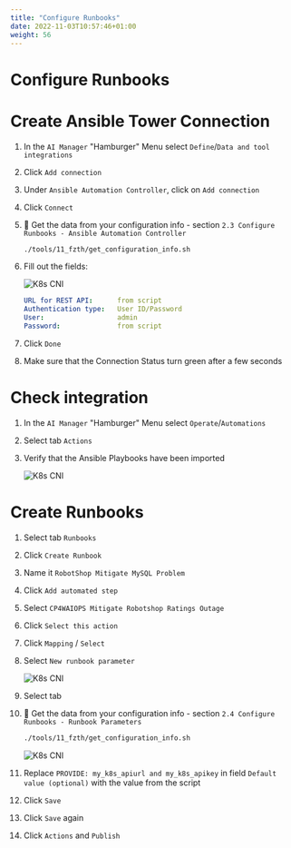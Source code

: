 ```yaml
---
title: "Configure Runbooks"
date: 2022-11-03T10:57:46+01:00
weight: 56
---
```


# Configure Runbooks

# Create Ansible Tower Connection


1. In the `AI Manager` "Hamburger" Menu select `Define`/`Data and tool integrations`
1. Click `Add connection`
1. Under `Ansible Automation Controller`, click on `Add connection`
1. Click `Connect`

1. 🔎 Get the data from your configuration info - section `2.3 Configure Runbooks - Ansible Automation Controller` 

    ```bash
    ./tools/11_fzth/get_configuration_info.sh
    ```


1. Fill out the fields:

	![K8s CNI](/cp4waiops-training/pics/29_runbook.png)


	```yaml
	URL for REST API:      from script
	Authentication type:   User ID/Password
	User:                  admin
	Password:              from script
	```

1. Click `Done`

1. Make sure that the Connection Status turn green after a few seconds




# Check integration


1. In the `AI Manager` "Hamburger" Menu select `Operate`/`Automations`
1. Select tab `Actions`
1. Verify that the Ansible Playbooks have been imported

	![K8s CNI](/cp4waiops-training/pics/30_runbook.png)

# Create Runbooks

1. Select tab `Runbooks`
1. Click `Create Runbook`
1. Name it `RobotShop Mitigate MySQL Problem`
1. Click `Add automated step`
1. Select `CP4WAIOPS Mitigate Robotshop Ratings Outage`
1. Click `Select this action`
1. Click `Mapping` / `Select`
1. Select `New runbook parameter`

	![K8s CNI](/cp4waiops-training/pics/31_runbook.png)

1. Select tab 

1. 🔎 Get the data from your configuration info - section `2.4 Configure Runbooks - Runbook Parameters` 

    ```bash
    ./tools/11_fzth/get_configuration_info.sh
    ```

	![K8s CNI](/cp4waiops-training/pics/32_runbook.png)

1. Replace `PROVIDE: my_k8s_apiurl and my_k8s_apikey` in field `Default value (optional)` with the value from the script

1. Click `Save`
1. Click `Save` again
1. Click `Actions` and `Publish`

